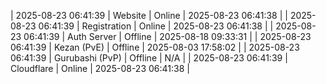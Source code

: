 | 2025-08-23 06:41:39 | Website | Online | 2025-08-23 06:41:38 |
| 2025-08-23 06:41:39 | Registration | Online | 2025-08-23 06:41:38 |
| 2025-08-23 06:41:39 | Auth Server | Offline | 2025-08-18 09:33:31 |
| 2025-08-23 06:41:39 | Kezan (PvE) | Offline | 2025-08-03 17:58:02 |
| 2025-08-23 06:41:39 | Gurubashi (PvP) | Offline | N/A |
| 2025-08-23 06:41:39 | Cloudflare | Online | 2025-08-23 06:41:38 |
